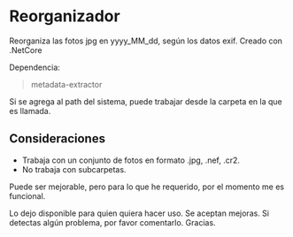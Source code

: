 # Reorganizador
Reorganiza las fotos jpg en yyyy_MM_dd, según los datos exif.
Creado con .NetCore

Dependencia:
> metadata-extractor

Si se agrega al path del sistema, puede trabajar desde la carpeta en la que es llamada. 

## Consideraciones
* Trabaja con un conjunto de fotos en formato .jpg, .nef, .cr2.
* No trabaja con subcarpetas.

Puede ser mejorable, pero para lo que he requerido, por el momento me es funcional.

Lo dejo disponible para quien quiera hacer uso. Se aceptan mejoras. Si detectas algún problema, por favor comentarlo.
Gracias.
